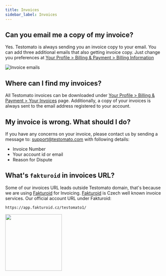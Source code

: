 ```yaml
---
title: Invoices
sidebar_label: Invoices
---
```


## Can you email me a copy of my invoice?

Yes. Testomato is always sending you an invoice copy to your email. You can add three additional emails that also getting invoice copy.
Just change you preferences at [Your Profile > Billing & Payment > Billing Information](https://www.testomato.com/user/payments/billing)

![Invoice emails](/img/payment/invoice-emails.png)  

##  Where can I find my invoices?
 
All Testomato invoices can be downloaded under [Your Profile > Billing & Payment > Your Invoices](https://www.testomato.com/user/payments/invoices) page.
Additionally, a copy of your invoices is always sent to the email address registered to your account. 

## My invoice is wrong. What should I do?

If you have any concerns on your invoice, please contact us by sending a message to: support@testomato.com with following details:
 
* Invoice Number
* Your account id or email
* Reason for Dispute

 
## What's `fakturoid` in invoices URL?

Some of our invoices URL leads outside Testomato domain, that's because we are using [Fakturoid](https://www.fakturoid.cz/) for Invoicing. 
[Fakturoid](https://www.fakturoid.cz/) is Czech well known invoice services. Our official account URL under Fakturoid:

```
https://app.fakturoid.cz/testomato1/
```

<img src="https://www.fakturoid.cz/images/fakturoid-logo/fakturoid-logo.png" width="180px" />

